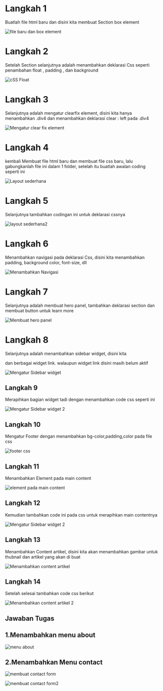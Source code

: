 # Langkah 1
Buatlah file html baru dan disini kita membuat Section box element

![file baru dan box element](https://user-images.githubusercontent.com/81844622/115722694-7143c780-a3a9-11eb-86a1-1a285af9f373.jpg)

# Langkah 2
Setelah Section selanjutnya adalah menambahkan deklarasi Css seperti penambahan float , padding , dan background

![cSS Float](https://user-images.githubusercontent.com/81844622/115724025-c3391d00-a3aa-11eb-8a62-791292b41d9c.jpg)

# Langkah 3
Selanjutnya adalah mengatur clearfix element, disini kita hanya menambahkan .div4 dan menambahkan deklarasi clear : left pada .div4

![Mengatur clear fix element](https://user-images.githubusercontent.com/81844622/115724637-56725280-a3ab-11eb-896b-33a3640fdc2e.jpg)

# Langkah 4
kembali Membuat file html baru dan membuat file css baru, lalu gabungkanlah file ini dalam 1 folder, setelah itu buatlah awalan coding seperti ini

![Layout sederhana](https://user-images.githubusercontent.com/81844622/115726706-2b88fe00-a3ad-11eb-8aaf-793b48326460.jpg)

# Langkah 5
Selanjutnya tambahkan codingan ini untuk deklarasi cssnya

![layout sederhana2](https://user-images.githubusercontent.com/81844622/115727006-6db23f80-a3ad-11eb-83b1-d845432841e1.jpg)

# Langkah 6
Menambahkan navigasi pada deklarasi Css, disini kita menambahkan padding, background color, font-size, dll

![Menambahkan Navigasi](https://user-images.githubusercontent.com/81844622/115727626-fa5cfd80-a3ad-11eb-906b-cebdcd564ac9.jpg)

# Langkah 7
Selanjutnya adalah membuat hero panel, tambahkan deklarasi section dan membuat button untuk learn more

![Membuat hero panel](https://user-images.githubusercontent.com/81844622/115728994-36449280-a3af-11eb-963f-fad8189a3243.jpg)

# Langkah 8
Selanjutnya adalah menambahkan sidebar widget, disini kita <aside> dan berbagai widget link. walaupun widget link disini masih belum aktif 

![Mengatur Sidebar widget](https://user-images.githubusercontent.com/81844622/115730691-b9b2b380-a3b0-11eb-9699-1261f8c0e411.jpg)

# Langkah 9
Merapihkan bagian widget tadi dengan menambahkan code css seperti ini

![Mengatur Sidebar widget 2](https://user-images.githubusercontent.com/81844622/115945531-6c386280-a4e6-11eb-80c1-9bbc643011c9.jpg)

# Langkah 10
Mengatur Footer dengan menambahkan bg-color,padding,color pada file css

![footer css](https://user-images.githubusercontent.com/81844622/115945751-3e9fe900-a4e7-11eb-9d32-aa487e2bc3a4.jpg)

# Langkah 11
Menambahkan Element pada main content

![element pada main content](https://user-images.githubusercontent.com/81844622/115945819-9c343580-a4e7-11eb-947c-3d20fdf67899.jpg)

# Langkah 12
Kemudian tambahkan code ini pada css untuk merapihkan  main contentnya

![Mengatur Sidebar widget 2](https://user-images.githubusercontent.com/81844622/115945871-e2899480-a4e7-11eb-997c-7d1f5d639585.jpg)

# Langkah 13
Menambahkan Content artikel, disini kita akan menambahkan gambar untuk thubnail dan artikel yang akan di buat

![Menambahkan content artikel](https://user-images.githubusercontent.com/81844622/115945924-309e9800-a4e8-11eb-9272-da3291f2611c.jpg)

# Langkah 14
Setelah selesai tambahkan code css berikut

![Menambahkan content artikel 2](https://user-images.githubusercontent.com/81844622/115945956-5b88ec00-a4e8-11eb-8bd5-09b69a407fa7.jpg)

# Jawaban Tugas

# 1.Menambahkan menu about
![menu about](https://user-images.githubusercontent.com/81844622/115946031-c0444680-a4e8-11eb-89df-b772734f50de.jpg)

# 2.Menambahkan Menu contact
![membuat contact form](https://user-images.githubusercontent.com/81844622/115946061-e8cc4080-a4e8-11eb-83f9-3ef7e20f9861.jpg)

![membuat contact form2](https://user-images.githubusercontent.com/81844622/115946101-321c9000-a4e9-11eb-87d8-db6ff98e9b52.jpg)












